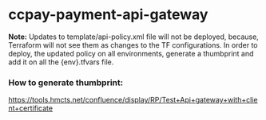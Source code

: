 # ccpay-payment-api-gateway 
**Note:** Updates to template/api-policy.xml file will not be deployed, because, Terraform will not see them as changes to the TF configurations. In order to deploy, the updated policy on all environments, generate a thumbprint and add it on all the {env}.tfvars file.

### How to generate thumbprint:
https://tools.hmcts.net/confluence/display/RP/Test+Api+gateway+with+client+certificate